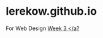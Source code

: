 # lerekow.github.io
For Web Design
<a href=https://github.com/lerekow/lerekow.github.io/blob/main/challenge.html> Week 3 </a?
